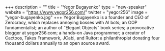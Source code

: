 +++
description = ""
title = "Yegor Bugayenko"
type = "new-speaker"
website = "https://www.yegor256.com/"
twitter = "yegor256"
image = "yegor-bugayenko.jpg"
+++
Yegor Bugayenko is a founder and CEO of Zerocracy, which replaces annoying bosses with AI bots; an OOP fundamentalist; an author of “Elegant Objects” book series; a provocative blogger at yegor256.com; a hands-on Java programmer; a creator of Cactoos, Takes Framework, JCabi, and Rultor; a philanthropist donating four thousand dollars annually to an open source award.